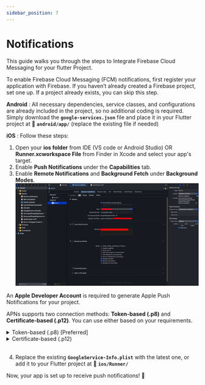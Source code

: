 ```yaml
---
sidebar_position: 7
---
```


# Notifications

This guide walks you through the steps to Integrate Firebase Cloud Messaging  for your flutter Project. 

To enable Firebase Cloud Messaging (FCM) notifications, first register your application with Firebase. If you haven’t already created a Firebase project, set one up. If a project already exists, you can skip this step.  

**Android** : All necessary dependencies, service classes, and configurations are already included in the project, so no additional coding is required. Simply download the **`google-services.json`** file and place it in your Flutter project at 📂 **`android/app/`** (replace the existing file if needed)

**iOS** : Follow these steps: 

1. Open your **ios folder** from IDE (VS code or Android Studio) OR **Runner.xcworkspace File** from Finder in Xcode and select your app's target.  
2. Enable **Push Notifications** under the **Capabilities** tab.  
3. Enable **Remote Notifications** and **Background Fetch** under **Background Modes**.
![notifications](../../static/img/notifications/notifications-xcode-capabilities.png) 

An **Apple Developer Account** is required to generate Apple Push Notifications for your project.

APNs supports two connection methods: **Token-based (.p8)** and **Certificate-based (.p12)**. You can use either based on your requirements.

<details close>
<summary>Token-based (.p8) [Preferred]</summary>
<br> 

 1. **Log in to the [Apple Developer Portal](https://developer.apple.com/account/)**  

2. **Enable Push Notifications:**
   - Navigate to **Certificates, Identifiers & Profiles > Identifiers**.
   - Select your App ID and enable **Push Notifications** under **Capabilities**.   
      ![notifications](../../static/img/notifications/notifications-apn.png)

3. **Create SSL Certificates:**
   - Generate a **Certificate Signing Request (CSR)** using Keychain Access:
     - Open **Keychain Access** from `/Applications/Utilities/`.
     - Select **Keychain Access > Certificate Assistant > Request a Certificate from a Certificate Authority**.
     - Enter your email and a common name, choose "Saved to disk" and click **Continue**.
   - In the Developer Portal, create **Development** and **Production SSL Certificates** by uploading the CSR.
   ![notifications](../../static/img/notifications/notifications-apn-2.png)

4. **Create a Universal APNs Key (Recommended):**
   - In the Developer Portal, go to **Certificates, Identifiers & Profiles > Keys**.
   - Click the add button (+) to create a new key.
   - Enable **Apple Push Notifications service (APNs)** and click **Continue**.
   - Name the key, register it, and download the **.p8** file. **Save this file securely**, as it can only be downloaded once.
        - Key ID (found in Apple Developer Portal under "Keys")
        - Team ID (found under Apple Developer account settings)
    ![notifications](../../static/img/notifications/notifications-apn-3.png)
    ![notifications](../../static/img/notifications/notifications-apn-4.png)

5. **Configure Firebase:**
   - In the [Firebase Console](https://console.firebase.google.com/), navigate to your project settings.
   - Under the **Cloud Messaging** tab, upload the **.p8** file and enter the **Key ID** and **Team ID**.
    ![notifications](../../static/img/notifications/notifications-firebase-p8.png)

By following these steps, you'll successfully set up Push Notifications for your iOS app. 
</details>
<details close>
<summary>Certificate-based (.p12)</summary>
<br>

1. **Log in to the [Apple Developer Portal](https://developer.apple.com/account/)** 
2. **Enable Push Notifications:**  
   - Go to **Certificates, IDs & Profiles > Identifiers** and select your App ID.  
   - Enable **Push Notifications** under **Capabilities** and save.  
3. **Create an APNs Certificate:**  
   - Follow Apple’s guide to [create a Certificate Signing Request (CSR)](https://developer.apple.com/help/account/certificates/create-a-certificate-signing-request/).  
   - In the Developer Portal, go to **Push Notifications > Configure** and create a **Development** or **Production SSL Certificate**.  
   - Upload the CSR, generate the certificate, and **download** it.  
4. **Export to .p12:**  
   - Open the **.cer** file in Keychain Access.  
   - Go to **File > Export Items**, select **.p12 format**, and save it securely.  
5. **Provisioning Profile:**  
   - Navigate to **Provisioning Profiles**, select the profile, edit if needed, and download it.  
   - Double-click to install it in Xcode.  
6. **Upload to Firebase:**  
   - Use the **.p12 file** in [Firebase Console](https://console.firebase.google.com/) under Cloud Messaging settings.
   ![notifications](../../static/img/notifications/notifications-firebase-p12.png)

 </details>
<br>



4. Replace the existing **`GoogleService-Info.plist`** with the latest one, or add it to your Flutter project at 📂 **`ios/Runner/`**

Now, your app is set up to receive push notifications! 🚀
